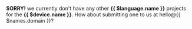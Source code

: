 **SORRY!** we currently don't have any other **{{ $language.name }}** projects for the **{{ $device.name }}**. How about submitting one to us at hello@{{ $names.domain }}?
